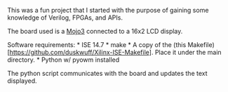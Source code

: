 This was a fun project that I started with the purpose of gaining some knowledge of Verilog, FPGAs, and APIs.

The board used is a [Mojo3](https://www.sparkfun.com/products/retired/11953) connected to a 16x2 LCD display.

Software requirements:
	* ISE 14.7
	* make
	* A copy of the (this Makefile)[https://github.com/duskwuff/Xilinx-ISE-Makefile]. Place it under the main directory.
	* Python w/ pyowm installed

The python script communicates with the board and updates the text displayed.